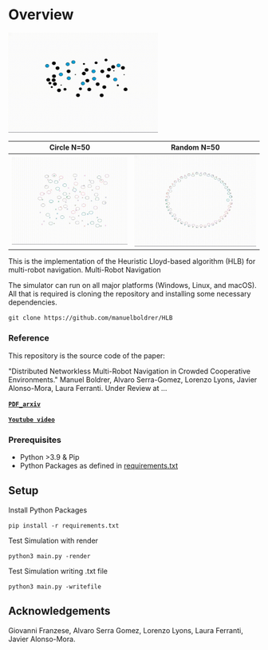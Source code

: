# Overview


<img src="videos/tud.gif" width="300" height="200"/>

Circle N=50                  |   Random N=50       | 
:-------------------------:|:-------------------------:|
![](videos/random.gif)  | ![](videos/circle.gif) | 


This is the implementation of the Heuristic Lloyd-based algorithm (HLB) for multi-robot navigation. 
Multi-Robot Navigation


The simulator can run on all major platforms (Windows, Linux, and macOS). All that is required is cloning the repository and installing some necessary dependencies.


    git clone https://github.com/manuelboldrer/HLB

### Reference
This repository is the source code of the paper: 

"Distributed Networkless Multi-Robot Navigation in Crowded Cooperative Environments."
Manuel Boldrer, Alvaro Serra-Gomez, Lorenzo Lyons, Javier Alonso-Mora, Laura Ferranti. Under Review at ...

**[`PDF_arxiv`](https://arxiv.org/pdf/????)** 

**[`Youtube video`](https://youtube/????)** 
 

### Prerequisites
- Python >3.9 & Pip
- Python Packages as defined in [requirements.txt](requirements.txt) 

## Setup
Install Python Packages
    
    pip install -r requirements.txt

Test Simulation with render

    python3 main.py -render

Test Simulation writing .txt file

    python3 main.py -writefile

## Acknowledgements

Giovanni Franzese,
Alvaro Serra Gomez,
Lorenzo Lyons,
Laura Ferranti,
Javier Alonso-Mora.







